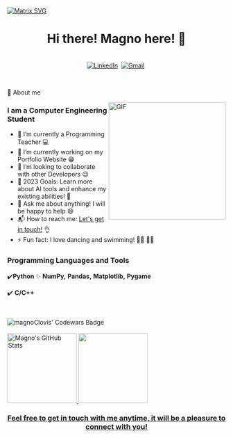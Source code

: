   [![Matrix SVG](https://raw.githubusercontent.com/rodrigograca31/rodrigograca31/master/matrix.svg)](https://www.youtube.com/watch?v=SDkAGkd4NLc) 
<div>
  
<p>
  <h1 align="center"><b>Hi there! Magno here! 👋</b></h1>
</p>

<a href="https://github.com/magnoClovis"> </a>

<p align="center">
<br>
<a href="https://www.linkedin.com/in/clovismagno"><img src="https://img.shields.io/badge/linkedin-%230077B5.svg?&style=for-the-badge&logo=linkedin&logoColor=white" alt="LinkedIn" /></a>&nbsp;
<a href="mailto:clovismagno45@gmail.com?subject=Hello%20Magno"> <img src="https://img.shields.io/badge/gmail-%23D14836.svg?&style=for-the-badge&logo=gmail&logoColor=white" alt="Gmail"/></a>&nbsp;
<!--<a href="https://kkvanonymous.github.io/"><img alt="Website" src="https://img.shields.io/website?style=for-the-badge&up_message=portfolio&url=https%3A%2F%2Fkkvanonymous.github.io%2F"></a>-->
</p>

<br>

💬 
About me

<img align="right" height="270px" alt="GIF" src="https://i.pinimg.com/originals/e4/26/70/e426702edf874b181aced1e2fa5c6cde.gif" />

### I am a Computer Engineering Student
- 🌱 I’m currently a Programming Teacher :computer: 
- 🔭 I’m currently working on my Portfolio Website :grin:
- 👯 I’m looking to collaborate with other Developers :wink:
- 🥅 2023 Goals: Learn more about AI tools and enhance my existing abilities! :robot:
- 💬 Ask me about anything! I will be happy to help :smile:
- 📬 How to reach me: [Let's get in touch!](https://www.linkedin.com/in/clovismagno) :ok_hand:
- ⚡ Fun fact: I love dancing and swimming! 🕺🏾 🏊🏾


### Programming Languages and Tools

✔️**Python** ✨ **NumPy,** **Pandas,** **Matplotlib,** **Pygame**
 
✔️ **C/C++**

<br>

 
</p>
<div>
<img src="https://www.codewars.com/users/magnoClovis/badges/large" alt="magnoClovis' Codewars Badge"/>
</div>
<br>
<div>
<a href="https://github.com/magnoClovis">
<img height="160em"  src="https://github-readme-stats.vercel.app/api?username=magnoClovis&show_icons=true&&theme=great-gatsby&include_all_commits=true&count_private=true" alt = "Magno's GitHub Stats"/> 
<img height="160em"  src="https://github-readme-stats.vercel.app/api/top-langs/?username=magnoClovis&layout=compact&langs_count=7&theme=great-gatsby"/>
</div>


<h3 align="center">Feel free to get in touch with me anytime, it will be a pleasure to connect with you!</h3>
